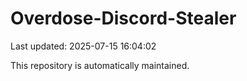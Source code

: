 # Overdose-Discord-Stealer

Last updated: 2025-07-15 16:04:02

This repository is automatically maintained.
